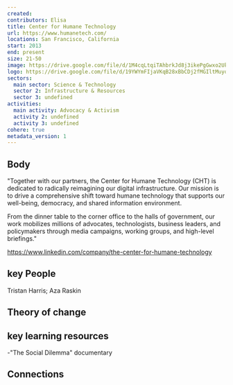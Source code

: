 ```yaml
---
created:
contributors: Elisa
title: Center for Humane Technology
url: https://www.humanetech.com/
locations: San Francisco, California
start: 2013
end: present
size: 21-50
image: https://drive.google.com/file/d/1M4cqLtqiTAhbrkJd8j3ikePgGwxo2Ukt/view?usp=drive_link
logo: https://drive.google.com/file/d/19YWYmFIjaVKqB28xBbCDj2fMGIltMuyq/view?usp=drive_link
sectors:
  main sector: Science & Technology
  sector 2: Infrastructure & Resources
  sector 3: undefined
activities: 
  main activity: Advocacy & Activism
  activity 2: undefined
  activity 3: undefined
cohere: true
metadata_version: 1
---
```



## Body

"Together with our partners, the Center for Humane Technology (CHT) is dedicated to radically reimagining our digital infrastructure. Our mission is to drive a comprehensive shift toward humane technology that supports our well-being, democracy, and shared information environment.

From the dinner table to the corner office to the halls of government, our work mobilizes millions of advocates, technologists, business leaders, and policymakers through media campaigns, working groups, and high-level briefings."

https://www.linkedin.com/company/the-center-for-humane-technology

## key People

Tristan Harris; Aza Raskin

## Theory of change



## key learning resources

-"The Social Dilemma" documentary

## Connections



